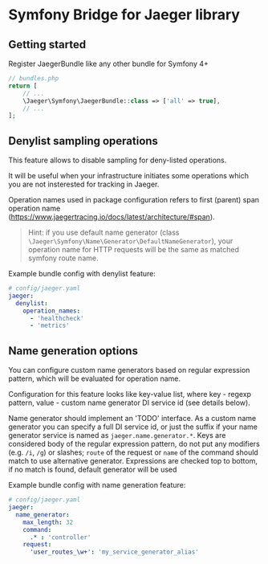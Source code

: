 # Symfony Bridge for Jaeger library

## Getting started

Register JaegerBundle like any other bundle for Symfony 4+

```php
// bundles.php
return [
    // ...
    \Jaeger\Symfony\JaegerBundle::class => ['all' => true],
    // ...
];
```

## Denylist sampling operations 

This feature allows to disable sampling for deny-listed operations.

It will be useful when your infrastructure initiates some operations which you are
not insterested for tracking in Jaeger.

Operation names used in package configuration refers to first (parent) span operation name
(https://www.jaegertracing.io/docs/latest/architecture/#span).

> Hint: if you use default name generator (class `\Jaeger\Symfony\Name\Generator\DefaultNameGenerator`),
> your operation name for HTTP requests will be the same as matched symfony route name.

Example bundle config with denylist feature:

```yaml
# config/jaeger.yaml
jaeger:
  denylist:
    operation_names:
      - 'healthcheck'
      - 'metrics'
```


## Name generation options

You can configure custom name generators based on regular expression pattern, which will be evaluated for operation name.

Configuration for this feature looks like key-value list, where key - regexp pattern, value - custom name generator DI service id (see details below).

Name generator should implement an 'TODO' interface.
As a custom name generator you can specify a full DI service id, or just the suffix if your name generator service is named as `jaeger.name.generator.*`.
Keys are considered body of the regular expression pattern, do not put any modifiers (e.g. `/i`, `/g`) or slashes; `route` of the request or `name` of the command should match to use alternative generator.
Expressions are checked top to bottom, if no match is found, default generator will be used

Example bundle config with name generation feature:

```yaml
# config/jaeger.yaml
jaeger:
  name_generator:
    max_length: 32
    command:  
      .* : 'controller'
    request:
      'user_routes_\w+': 'my_service_generator_alias'
```
